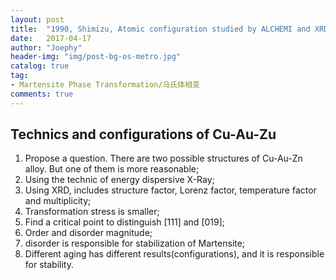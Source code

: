 ```yaml
---
layout: post
title:  "1990, Shimizu, Atomic configuration studied by ALCHEMI and XRD"
date:   2017-04-17
author: "Joephy"
header-img: "img/post-bg-os-metro.jpg"
catalog: true
tag:
- Martensite Phase Transformation/马氏体相变
comments: true
---
```

Technics and configurations of Cu-Au-Zu
-----------

1. Propose a question. There are two possible structures of Cu-Au-Zn alloy. But one of them is more reasonable;
2. Using the technic of energy dispersive X-Ray;
3. Using XRD, includes structure factor, Lorenz factor, temperature factor and multiplicity;
4. Transformation stress is smaller;
5. Find a critical point to distinguish [111] and [019];
6. Order and disorder magnitude;
7. disorder is responsible for stabilization of Martensite;
8. Different aging has different results(configurations), and it is responsible for stability.

